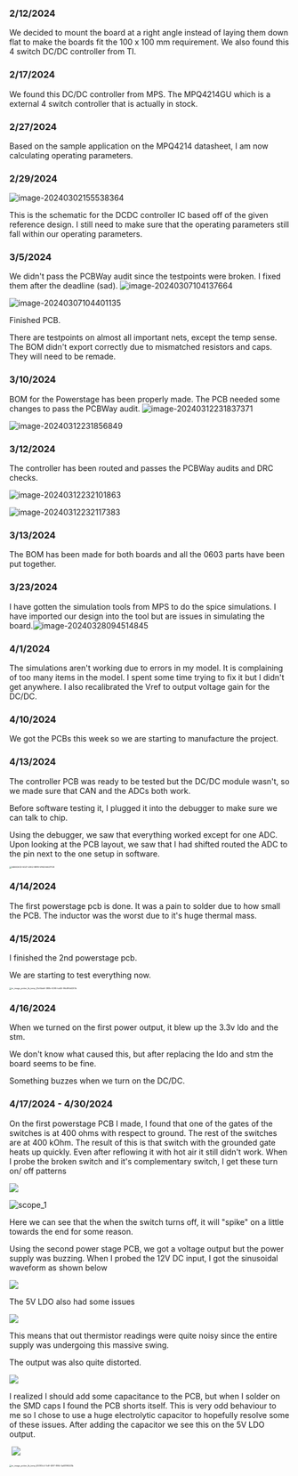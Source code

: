 ### 2/12/2024

We decided to mount the board at a right angle instead of laying them down flat to make the boards fit the 100 x 100 mm requirement. We also found this 4 switch DC/DC controller from TI. 

### 2/17/2024

We found this DC/DC controller from MPS. The MPQ4214GU which is a external 4 switch controller that is actually in stock. 

### 2/27/2024

Based on the sample application on the MPQ4214 datasheet, I am now calculating operating parameters. 

### 2/29/2024

![image-20240302155538364](./assets/image-20240302155538364.png)

This is the schematic for the DCDC controller IC based off of the given reference design. I still need to make sure that the operating parameters still fall within our  operating parameters.

### 3/5/2024

We didn't pass the PCBWay audit since the testpoints were broken. I fixed them after the deadline (sad). 
![image-20240307104137664](./assets/image-20240307104137664.png)

![image-20240307104401135](./assets/image-20240307104401135.png)

Finished PCB. 

There are testpoints on almost all important nets, except the temp sense. The BOM didn't export correctly due to mismatched resistors and caps. They will need to be remade.   

### 3/10/2024

BOM for the Powerstage has been properly made. The PCB needed some changes to pass the PCBWay audit.
![image-20240312231837371](./assets/image-20240312231837371.png)

![image-20240312231856849](./assets/image-20240312231856849.png)



### 3/12/2024

The controller has been routed and passes the PCBWay audits and DRC checks.

![image-20240312232101863](./assets/image-20240312232101863.png)

![image-20240312232117383](./assets/image-20240312232117383.png)

### 3/13/2024

The BOM has been made for both boards and all the 0603 parts have been put together. 

### 3/23/2024

I have gotten the simulation tools from MPS to do the spice simulations. I have imported our design into the tool but are issues in simulating the board.![image-20240328094514845](./assets/image-20240328094514845.png)

### 4/1/2024

The simulations aren't working due to errors in my model. It is complaining of too many items in the model. I spent some time trying to fix it but I didn't get anywhere. I also recalibrated the Vref to output voltage gain for the DC/DC. 

### 4/10/2024

We got the PCBs this week so we are starting to manufacture the project.

### 4/13/2024

The controller PCB was ready to be tested but the DC/DC module wasn't, so we made sure that CAN and the ADCs both work. 

Before software testing it, I plugged it into the debugger to make sure we can talk to chip.

Using the debugger, we saw that everything worked except for one ADC. Upon looking at the PCB layout, we saw that I had shifted routed the ADC to the pin next to the one setup in software. 

<img src="./assets/2466C6CD-5027-43E2-88F8-5F6CAA627F28.jpg" alt="2466C6CD-5027-43E2-88F8-5F6CAA627F28" style="zoom:25%;" />

### 4/14/2024

The first powerstage pcb is done. It was a pain to solder due to how small the PCB. The inductor was the worst due to it's huge thermal mass.  

### 4/15/2024

I finished the 2nd powerstage pcb.

We are starting to test everything now.

<img src="./assets/rn_image_picker_lib_temp_33e14eb6-388b-4095-bd45-96c8f6d4301b.jpg" alt="rn_image_picker_lib_temp_33e14eb6-388b-4095-bd45-96c8f6d4301b" style="zoom:25%;" />

### 4/16/2024

When we turned on the first power output, it blew up the 3.3v ldo and the stm.

We don't know what caused this, but after replacing the ldo and stm the board seems to be fine.

Something buzzes when we turn on the DC/DC.

### 4/17/2024 - 4/30/2024

On the first powerstage PCB I made, I found that one of the gates of the switches is at 400 ohms with respect to ground. The rest of the switches are at 400 kOhm. The result of this is that switch with the grounded gate heats up quickly. Even after reflowing it with hot air it still didn't work. When I probe the broken switch and it's complementary switch, I get these turn on/ off patterns

![](./assets/scope_0.png)

![scope_1](./assets/scope_1.png)

Here we can see that the when the switch turns off, it will "spike" on a little towards the end for some reason.

Using the second power stage PCB, we got a voltage output but the power supply was buzzing. When I probed the 12V DC input, I got the sinusoidal waveform as shown below

![](./assets/scope_3.png)

The 5V LDO also had some issues

![](./assets/scope_2.png)

This means that out thermistor readings were quite noisy since the entire supply was undergoing this massive swing.

The output was also quite distorted.

![](./assets/scope_4.png)

I realized I should add some capacitance to the PCB, but when I solder on the SMD caps I found the PCB shorts itself. This is very odd behaviour to me so I chose to use a huge electrolytic capacitor to hopefully resolve some of these issues. After adding the capacitor we see this on the 5V LDO output.

​				  ![](./assets/scope_5.png)



<img src="./assets/rn_image_picker_lib_temp_6301f3c4-7c6f-48f7-8f94-4a081ff4531b.jpg" alt="rn_image_picker_lib_temp_6301f3c4-7c6f-48f7-8f94-4a081ff4531b" style="zoom:25%;" />

